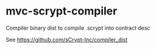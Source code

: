 # mvc-scrypt-compiler
Compiler binary dist to compile .scrypt into contract desc

See https://github.com/sCrypt-Inc/compiler_dist

